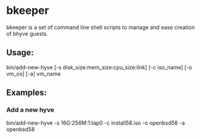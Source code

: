 # bkeeper
bkeeper is a set of command line shell scripts to manage and ease creation of bhyve guests.

## Usage:

bin/add-new-hyve [-s disk_size:mem_size:cpu_size:link] [-c iso_name] [-o vm_os] [-a] vm_name

## Examples:

### Add a new hyve

bin/add-new-hyve -s 16G:256M:1:tap0 -c install58.iso -o openbsd58 -a openbsd58

